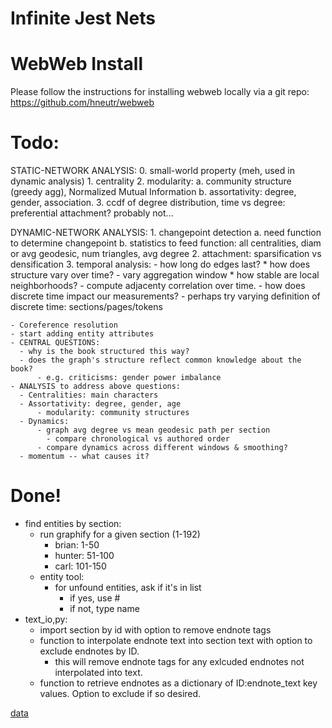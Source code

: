 # Infinite Jest Nets

# WebWeb Install
Please follow the instructions for installing webweb locally via a git repo:
https://github.com/hneutr/webweb

# Todo:
  STATIC-NETWORK ANALYSIS:
    0. small-world property (meh, used in dynamic analysis)
    1. centrality
    2. modularity: 
        a. community structure (greedy agg), Normalized Mutual Information
        b. assortativity: degree, gender, association.
    3. ccdf of degree distribution, time vs degree: preferential attachment? probably not...
  
  DYNAMIC-NETWORK ANALYSIS:
    1. changepoint detection
       a. need function to determine changepoint
       b. statistics to feed function: all centralities, diam or avg geodesic, num triangles, avg degree 
    2. attachment: sparsification vs densification
    3. temporal analysis:
         - how long do edges last?
         * how does structure vary over time?
            - vary aggregation window
         * how stable are local neighborhoods?
            - compute adjacenty correlation over time.
         - how does discrete time impact our measurements?
            - perhaps try varying definition of discrete time: sections/pages/tokens
  
    - Coreference resolution
    - start adding entity attributes
    - CENTRAL QUESTIONS:
      - why is the book structured this way?
      - does the graph's structure reflect common knowledge about the book?
          - e.g. criticisms: gender power imbalance
    - ANALYSIS to address above questions:
      - Centralities: main characters
      - Assortativity: degree, gender, age
          - modularity: community structures
      - Dynamics: 
          - graph avg degree vs mean geodesic path per section
            - compare chronological vs authored order
          - compare dynamics across different windows & smoothing?
      - momentum -- what causes it?

# Done!
- find entities by section:
    - run graphify for a given section (1-192)
        - brian: 1-50
        - hunter: 51-100
        - carl: 101-150
    - entity tool:
        - for unfound entities, ask if it's in list
            - if yes, use #
            - if not, type name
- text_io,py:
    - import section by id with option to remove endnote tags
    - function to interpolate endnote text into section text with option to exclude endnotes by ID.
      - this will remove endnote tags for any exlcuded endnotes not interpolated into text.
    - function to retrieve endnotes as a dictionary of ID:endnote_text key values. Option to exclude 
      if so desired.

[data](https://raisuman123.files.wordpress.com/2013/05/david-foster-wallace-infinite-jest-v2-0.pdf)
